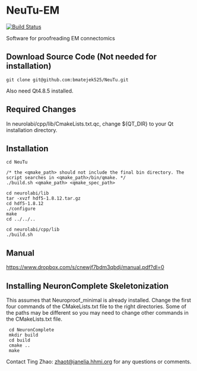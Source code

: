 NeuTu-EM
=====

[![Build Status](https://drone.io/github.com/janelia-flyem/NeuTu/status.png)](https://drone.io/github.com/janelia-flyem/NeuTu/latest)

Software for proofreading EM connectomics

## Download Source Code (Not needed for installation)

    git clone git@github.com:bmatejek525/NeuTu.git

Also need Qt4.8.5 installed.

## Required Changes

In neurolabi/cpp/lib/CmakeLists.txt.qc, change ${QT_DIR} to your Qt installation directory.

## Installation

    cd NeuTu

    /* the <qmake_path> should not include the final bin directory. The script searches in <qmake_path>/bin/qmake. */
    ./build.sh <qmake_path> <qmake_spec_path>

    cd neurolabi/lib
    tar -xvzf hdf5-1.8.12.tar.gz
    cd hdf5-1.8.12
    ./configure
    make
    cd ../../..

    cd neurolabi/cpp/lib
    ./build.sh

## Manual

https://www.dropbox.com/s/cnewjf7bdm3qbdj/manual.pdf?dl=0

## Installing NeuronComplete Skeletonization

This assumes that Neuroproof_minimal is already installed. Change the first four commands of the CMakeLists.txt file to the right directories. Some of the paths may be different so you may need to change other commands in the CMakeLists.txt file.

     cd NeuronComplete
     mkdir build
     cd build
     cmake ..
     make

Contact Ting Zhao: zhaot@janelia.hhmi.org for any questions or comments.